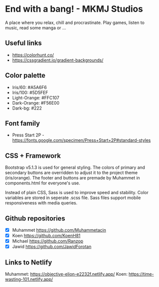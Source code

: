 # End with a bang! - MKMJ Studios

A place where you relax, chill and procrastinate. Play games, listen to music, read some manga or ...

## Useful links

- <https://colorhunt.co/>
- <https://cssgradient.io/gradient-backgrounds/>

## Color palette

- Iris/60: #A5A6F6
- Iris/100: #5D5FEF
- Light-Orange: #FFC107
- Dark-Orange: #F56E00
- Dark-bg: #222

## Font family

- Press Start 2P - <https://fonts.google.com/specimen/Press+Start+2P#standard-styles>

## CSS + Framework

Bootstrap v5.1.3 is used for general styling. The colors of primary and secondary buttons are overridden to adjust it to the project theme (iris/orange). The footer and buttons are premade by Muhammet in components.html for everyone's use.

Instead of plain CSS, Sass is used to improve speed and stability. Color variables are stored in seperate .scss file. Sass files support mobile responsiveness with media queries.

## Github repositories

- [x] Muhammet  <https://github.com/Muhammetacin>
- [x] Koen      <https://github.com/KoenH81>
- [x] Michael   <https://github.com/Ranzop>
- [x] Jawid     <https://github.com/JawidForotan>

## Links to Netlify

Muhammet:   <https://objective-elion-e2232f.netlify.app/>
Koen:       <https://time-wasting-101.netlify.app/>
